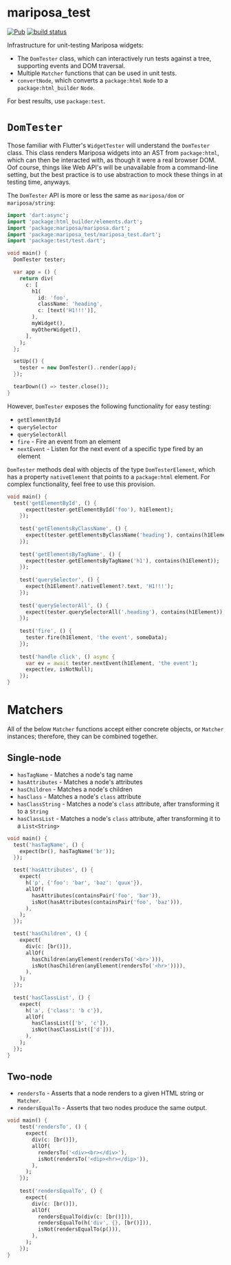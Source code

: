 # mariposa_test
[![Pub](https://img.shields.io/pub/v/mariposa_test.svg)](https://pub.dartlang.org/packages/mariposa_test)
[![build status](https://travis-ci.org/mariposa-dart/test.svg)](https://travis-ci.org/mariposa-dart/test)

Infrastructure for unit-testing Mariposa widgets:
* The `DomTester` class, which can interactively run tests against a tree, supporting events
and DOM traversal.
* Multiple `Matcher` functions that can be used in unit tests.
* `convertNode`, which converts a `package:html` `Node` to a
`package:html_builder` `Node`.

For best results, use `package:test`. 

# `DomTester`
Those familiar with Flutter's `WidgetTester` will understand the `DomTester` class.
This class renders Mariposa widgets into an AST from `package:html`, which can then be interacted
with, as though it were a real browser DOM. Oof course, things like Web API's will be unavailable
from a command-line setting, but the best practice is to use abstraction to mock these things in
at testing time, anyways.

The `DomTester` API is more or less the same as `mariposa/dom` or `mariposa/string`:

```dart
import 'dart:async';
import 'package:html_builder/elements.dart';
import 'package:mariposa/mariposa.dart';
import 'package:mariposa_test/mariposa_test.dart';
import 'package:test/test.dart';

void main() {
  DomTester tester;

  var app = () {
    return div(
      c: [
        h1(
          id: 'foo',
          className: 'heading',
          c: [text('H1!!!')],
        ),
        myWidget(),
        myOtherWidget(),
      ],
    );
  };

  setUp(() {
    tester = new DomTester()..render(app);
  });

  tearDown(() => tester.close());
}
```

However, `DomTester` exposes the following functionality for easy testing:

* `getElementById`
* `querySelector`
* `querySelectorAll`
* `fire` - Fire an event from an element
* `nextEvent` - Listen for the next event of a specific type fired by an element

`DomTester` methods deal with objects of the type `DomTesterElement`, which has a property
`nativeElement` that points to a `package:html` element. For complex functionality, feel free
to use this provision.

```dart
void main() {
  test('getElementById', () {
      expect(tester.getElementById('foo'), h1Element);
    });
  
    test('getElementsByClassName', () {
      expect(tester.getElementsByClassName('heading'), contains(h1Element));
    });
  
    test('getElementsByTagName', () {
      expect(tester.getElementsByTagName('h1'), contains(h1Element));
    });
  
    test('querySelector', () {
      expect(h1Element?.nativeElement?.text, 'H1!!!');
    });
  
    test('querySelectorAll', () {
      expect(tester.querySelectorAll('.heading'), contains(h1Element));
    });
    
    test('fire', () {
      tester.fire(h1Element, 'the event', someData);
    });
    
    test('handle click', () async {
      var ev = await tester.nextEvent(h1Element, 'the event');
      expect(ev, isNotNull);
    });
}
```

# Matchers
All of the below `Matcher` functions accept either concrete objects, or
`Matcher` instances; therefore, they can be combined together.

## Single-node
* `hasTagName` - Matches a node's tag name
* `hasAttributes` - Matches a node's attributes
* `hasChildren` - Matches a node's children
* `hasClass` - Matches a node's `class` attribute
* `hasClassString` - Matches a node's `class` attribute, after transforming it to a `String`
* `hasClassList` - Matches a node's `class` attribute, after transforming it to a `List<String>`

```dart
void main() {
  test('hasTagName', () {
    expect(br(), hasTagName('br'));
  });

  test('hasAttributes', () {
    expect(
      h('p', {'foo': 'bar', 'baz': 'quux'}),
      allOf(
        hasAttributes(containsPair('foo', 'bar')),
        isNot(hasAttributes(containsPair('foo', 'baz'))),
      ),
    );
  });

  test('hasChildren', () {
    expect(
      div(c: [br()]),
      allOf(
        hasChildren(anyElement(rendersTo('<br>'))),
        isNot(hasChildren(anyElement(rendersTo('<hr>')))),
      ),
    );
  });
  
  test('hasClassList', () {
    expect(
      h('a', {'class': 'b c'}),
      allOf(
        hasClassList(['b', 'c']),
        isNot(hasClassList(['d'])),
      ),
    );
  });
}
```

## Two-node
* `rendersTo` - Asserts that a node renders to a given HTML string or `Matcher`.
* `rendersEqualTo` - Asserts that two nodes produce the same output.

```dart
void main() {
    test('rendersTo', () {
      expect(
        div(c: [br()]),
        allOf(
          rendersTo('<div><br></div>'),
          isNot(rendersTo('<dip><hr></dip>')),
        ),
      );
    });
  
    test('rendersEqualTo', () {
      expect(
        div(c: [br()]),
        allOf(
          rendersEqualTo(div(c: [br()])),
          rendersEqualTo(h('div', {}, [br()])),
          isNot(rendersEqualTo(p())),
        ),
      );
    });
}
```